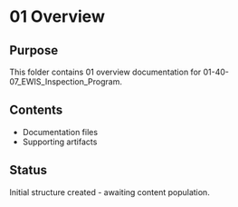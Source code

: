 # 01 Overview

## Purpose
This folder contains 01 overview documentation for 01-40-07_EWIS_Inspection_Program.

## Contents
- Documentation files
- Supporting artifacts

## Status
Initial structure created - awaiting content population.
